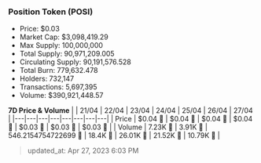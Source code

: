 
  ### Position Token (POSI)
  - Price: $0.03
  - Market Cap: $3,098,419.29
  - Max Supply: 100,000,000
  - Total Supply: 90,971,209.005
  - Circulating Supply: 90,191,576.528
  - Total Burn: 779,632.478
  - Holders: 732,147
  - Transactions: 5,697,395
  - Volume: $390,921,448.57

  **7D Price & Volume**
  | | 21&#x2F;04 | 22&#x2F;04 | 23&#x2F;04 | 24&#x2F;04 | 25&#x2F;04 | 26&#x2F;04 | 27&#x2F;04 |
  |---|---|---|---|---|---|---|---|
  | Price | $0.04 🚀 | $0.04 🚀 | $0.04 🔻 | $0.04 🔻 | $0.03 🔻 | $0.03 🔻 | $0.03 🚀 |
  | Volume | 7.23K 🚀 | 3.91K 🔻 | 546.2154754722699 🔻 | 18.4K 🚀 | 26.01K 🚀 | 21.52K 🔻 | 10.79K 🔻 |

  > updated_at: Apr 27, 2023 6:03 PM
